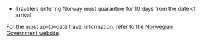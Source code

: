 - Travelers entering Norway must quarantine for 10 days from the date of arrival

For the most up–to–date travel information, refer to the [Norwegian Government website](https://www.regjeringen.no/en/topics/koronavirus-covid-19/id2692388/).